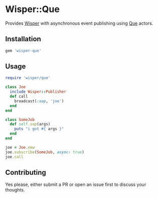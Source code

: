 # Wisper::Que

Provides [Wisper](https://github.com/krisleech/wisper) with asynchronous event
publishing using [Que](https://github.com/chanks/que) actors.

## Installation

```ruby
gem 'wisper-que'
```

## Usage

```ruby
require 'wisper/que'

class Joe
  include Wisper::Publisher
  def call
    broadcast(:sup, 'joe')
  end
end

class SomeJob
  def self.sup(args)
    puts "i got #{ args }"
  end
end

joe = Joe.new
joe.subscribe(SomeJob, async: true)
joe.call
```

## Contributing

Yes please, either submit a PR or open an issue first to discuss your thoughts.
